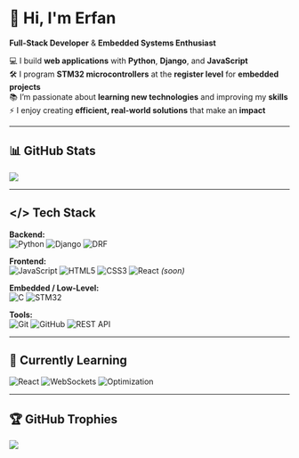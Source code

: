 # 👋 Hi, I'm Erfan

**Full-Stack Developer** & **Embedded Systems Enthusiast**  

💻 I build **web applications** with **Python**, **Django**, and **JavaScript**  
🛠️ I program **STM32 microcontrollers** at the **register level** for **embedded projects**  
📚 I’m passionate about **learning new technologies** and improving my **skills**  
⚡ I enjoy creating **efficient, real-world solutions** that make an **impact**  

---

## 📊 GitHub Stats
![](https://github-readme-stats.vercel.app/api?username=erfanabdollahi-dev&theme=radical&hide_border=false&include_all_commits=false&count_private=false)

---

## </> Tech Stack

**Backend:**  
![Python](https://img.shields.io/badge/Python-3776AB?style=flat-square&logo=python&logoColor=white) 
![Django](https://img.shields.io/badge/Django-092E20?style=flat-square&logo=django&logoColor=white) 
![DRF](https://img.shields.io/badge/DRF-000000?style=flat-square&logo=django&logoColor=white)  

**Frontend:**  
![JavaScript](https://img.shields.io/badge/JavaScript-F7DF1E?style=flat-square&logo=javascript&logoColor=black) 
![HTML5](https://img.shields.io/badge/HTML5-E34F26?style=flat-square&logo=html5&logoColor=white) 
![CSS3](https://img.shields.io/badge/CSS3-1572B6?style=flat-square&logo=css3&logoColor=white) 
![React](https://img.shields.io/badge/React-61DAFB?style=flat-square&logo=react&logoColor=black) *(soon)*  

**Embedded / Low-Level:**  
![C](https://img.shields.io/badge/C-00599C?style=flat-square&logo=c&logoColor=white) 
![STM32](https://img.shields.io/badge/STM32-2E8B57?style=flat-square&logo=arm&logoColor=white)  

**Tools:**  
![Git](https://img.shields.io/badge/Git-F05032?style=flat-square&logo=git&logoColor=white) 
![GitHub](https://img.shields.io/badge/GitHub-181717?style=flat-square&logo=github&logoColor=white) 
![REST API](https://img.shields.io/badge/REST_API-000000?style=flat-square&logo=swagger&logoColor=white)  

---

## 🌱 Currently Learning
![React](https://img.shields.io/badge/React-61DAFB?style=flat-square&logo=react&logoColor=black) 
![WebSockets](https://img.shields.io/badge/WebSockets-007ACC?style=flat-square&logo=websocket&logoColor=white) 
![Optimization](https://img.shields.io/badge/Optimization-FFD700?style=flat-square&logo=performance&logoColor=black)  

---

## 🏆 GitHub Trophies
![](https://github-profile-trophy.vercel.app/?username=erfanabdollahi-dev&theme=chartreuse-dark&no-frame=false&no-bg=true&margin-w=4)

